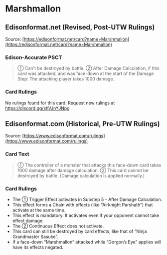 # Marshmallon

## Edisonformat.net (Revised, Post-UTW Rulings)

Source: [https://edisonformat.net/card?name=Marshmallon](https://edisonformat.net/card?name=Marshmallon)

### Edison-Accurate PSCT

> ① Can't be destroyed by battle.
> ② After Damage Calculation, if this card was attacked, and was face-down at the start of the Damage Step:
> The attacking player takes 1000 damage.

### Card Rulings

No rulings found for this card. Request new rulings at https://discord.gg/shVJnYJNpg


## Edisonformat.com (Historical, Pre-UTW Rulings)

Source: [https://www.edisonformat.com/rulings](https://www.edisonformat.com/rulings)

### Card Text

> ① The controller of a monster that attacks this face-down card takes 1000 damage after damage calculation. ② This card cannot be destroyed by battle. (Damage calculation is applied normally.)

### Card Rulings

*   The ① Trigger Effect activates in Substep 5 - After Damage Calculation.
*   This effect forms a Chain with effects (like “Airknight Parshath”) that activate at the same time.
*   This effect is mandatory. It activates even if your opponent cannot take effect damage.
*   The ② Continuous Effect does not activate.
*   This card can still be destroyed by card effects, like that of “Ninja Grandmaster Sasuke”.
*   If a face-down “Marshmallon” attacked while “Gorgon’s Eye” applies will have its effects negated.


